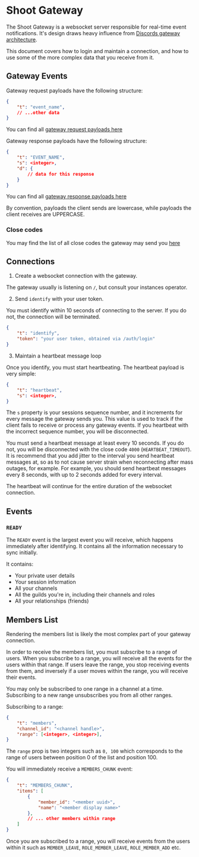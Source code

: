 # Shoot Gateway

The Shoot Gateway is a websocket server responsible for real-time event notifications.
It's design draws heavy influence from [Discords gateway architecture](https://discord.com/developers/docs/events/gateway#gateway).

This document covers how to login and maintain a connection, and how to use some of the more complex data that you receive from it.

## Gateway Events

Gateway request payloads have the following structure:
```json
{
	"t": "event_name",
	// ...other data
}
```

You can find all [gateway request payloads here](https://github.com/MaddyUnderStars/shoot/blob/main/src/gateway/util/validation/receive.ts)

Gateway response payloads have the following structure:
```json
{
	"t": "EVENT_NAME",
	"s": <integer>,
	"d": {
		// data for this response
	}
}
```

You can find all [gateway response payloads here](https://github.com/MaddyUnderStars/shoot/blob/main/src/gateway/util/validation/send.ts)

By convention, payloads the client sends are lowercase, while payloads the client receives are UPPERCASE.

### Close codes

You may find the list of all close codes the gateway may send you [here](https://github.com/MaddyUnderStars/shoot/blob/main/src/gateway/util/codes.ts)

## Connections

1. Create a websocket connection with the gateway.

The gateway usually is listening on `/`, but consult your instances operator.

2. Send `identify` with your user token.

You must identify within 10 seconds of connecting to the server.
If you do not, the connection will be terminated.

```json
{
	"t": "identify",
	"token": "your user token, obtained via /auth/login"
}
```

3. Maintain a heartbeat message loop

Once you identify, you must start heartbeating. The heartbeat payload is very simple:

```json
{
	"t": "heartbeat",
	"s": <integer>,
}
```

The `s` property is your sessions sequence number, and it increments for every message the gateway sends you. This value is used to track if the client fails to receive or process any gateway events. If you heartbeat with the incorrect sequence number, you will be disconnected.

You must send a heartbeat message at least every 10 seconds. If you do not, you will be disconnected with the close code `4000` (`HEARTBEAT_TIMEOUT`). It is recommend that you add jitter to the interval you send heartbeat messages at, so as to not cause server strain when reconnecting after mass outages, for example. For example, you should send heartbeat messages every 8 seconds, with up to 2 seconds added for every interval.

The heartbeat will continue for the entire duration of the websocket connection.

## Events

### `READY`

The `READY` event is the largest event you will receive, which happens immediately after identifying. It contains all the information necessary to sync initially.

It contains:
- Your private user details
- Your session information
- All your channels
- All the guilds you're in, including their channels and roles
- All your relationships (friends)

## Members List

Rendering the members list is likely the most complex part of your gateway connection.

In order to receive the members list, you must subscribe to a range of users.
When you subscribe to a range, you will receive all the events for the users within that range. If users leave the range, you stop receiving events from them, and inversely if a user moves within the range, you will receive their events.

You may only be subscribed to one range in a channel at a time. Subscribing to a new range unsubscribes you from all other ranges.

Subscribing to a range:
```json
{
	"t": "members",
	"channel_id": "<channel handle>",
	"range": [<integer>, <integer>],
}
```

The `range` prop is two integers such as `0, 100` which corresponds to the range of users between position 0 of the list and position 100.

You will immediately receive a `MEMBERS_CHUNK` event:
```json
{
	"t": "MEMBERS_CHUNK",
	"items": [
		{
			"member_id": "<member uuid>",
			"name": "<member display name>"
		},
		// ... other members within range
	]
}
```

Once you are subscribed to a range, you will receive events from the users within it such as `MEMBER_LEAVE`, `ROLE_MEMBER_LEAVE`, `ROLE_MEMBER_ADD` etc.